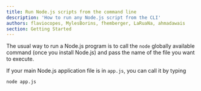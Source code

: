 ```yaml
---
title: Run Node.js scripts from the command line
description: 'How to run any Node.js script from the CLI'
authors: flaviocopes, MylesBorins, fhemberger, LaRuaNa, ahmadawais
section: Getting Started
---
```


The usual way to run a Node.js program is to call the `node` globally available command (once you install Node.js) and pass the name of the file you want to execute.

If your main Node.js application file is in `app.js`, you can call it by typing

```sh
node app.js
```
